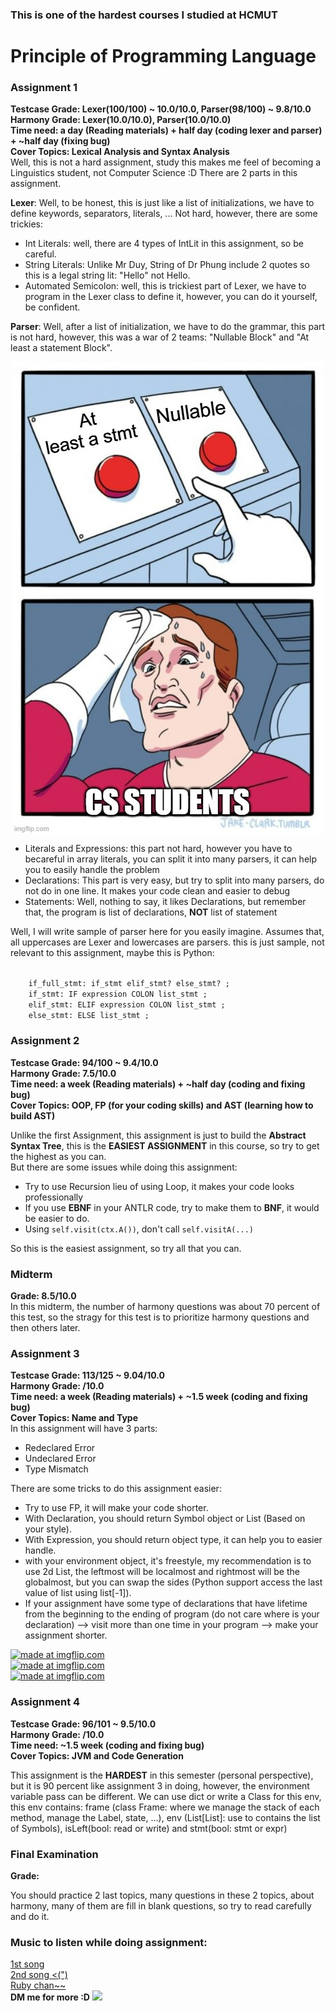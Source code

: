 <h3>This is one of the hardest courses I studied at HCMUT</h3>
<h1>Principle of Programming Language</h1>

<h3>Assignment 1</h3>
<b>Testcase Grade: Lexer(100/100) ~ 10.0/10.0, Parser(98/100) ~ 9.8/10.0</b><br>
<b>Harmony Grade: Lexer(10.0/10.0), Parser(10.0/10.0)</b><br>
<b>Time need: a day (Reading materials) + half day (coding lexer and parser) + ~half day (fixing bug)</b><br>
<b>Cover Topics: Lexical Analysis and Syntax Analysis</b><br>
Well, this is not a hard assignment, study this makes me feel of becoming a Linguistics student, not Computer Science :D
There are 2 parts in this assignment.

<b>Lexer</b>: Well, to be honest, this is just like a list of initializations, we have to define keywords, separators, literals, ... Not hard, however, there are some trickies:
<ul>
    <li>Int Literals: well, there are 4 types of IntLit in this assignment, so be careful.</li>
    <li>String Literals: Unlike Mr Duy, String of Dr Phung include 2 quotes so this is a legal string lit: "Hello" not Hello.</li>
    <li>Automated Semicolon: well, this is trickiest part of Lexer, we have to program in the Lexer class to define it, however, you can do it yourself, be confident.</li>
</ul>
<b>Parser</b>: Well, after a list of initialization, we have to do the grammar, this part is not hard, however, this was a war of 2 teams: "Nullable Block" and "At least a statement Block".<br>
<p align="center"><img src="meme1.png" style="display: block; margin: auto;"></p>
<ul>
    <li>Literals and Expressions: this part not hard, however you have to becareful in array literals, you can split it into many parsers, it can help you to easily handle the problem</li>
    <li>Declarations: This part is very easy, but try to split into many parsers, do not do in one line. It makes your code clean and easier to debug</li>
    <li>Statements: Well, nothing to say, it likes Declarations, but remember that, the program is list of declarations, <b>NOT</b> list of statement</li>
</ul>
Well, I will write sample of parser here for you easily imagine. Assumes that, all uppercases are Lexer and lowercases are parsers. this is just sample, not relevant to this assignment, maybe this is Python:<br>
<p margin-left="50%">
<code>
    if_full_stmt: if_stmt elif_stmt? else_stmt? ;
    if_stmt: IF expression COLON list_stmt ;
    elif_stmt: ELIF expression COLON list_stmt ;
    else_stmt: ELSE list_stmt ;
</code>
</p>

<h3>Assignment 2</h3>
<b>Testcase Grade: 94/100 ~ 9.4/10.0</b><br>
<b>Harmony Grade: 7.5/10.0</b><br>
<b>Time need: a week (Reading materials) + ~half day (coding and fixing bug)</b><br>
<b>Cover Topics: OOP, FP (for your coding skills) and AST (learning how to build AST)</b><br>

Unlike the first Assignment, this assignment is just to build the <b>Abstract Syntax Tree</b>, this is the <b>EASIEST ASSIGNMENT</b> in this course, so try to get the highest as you can.<br>
But there are some issues while doing this assignment:
<ul>
    <li>Try to use Recursion lieu of using Loop, it makes your code looks professionally</li>
    <li>If you use <b>EBNF</b> in your ANTLR code, try to make them to <b>BNF</b>, it would be easier to do.</li>
    <li>Using <code>self.visit(ctx.A())</code>, don't call <code>self.visitA(...)</code></li>
</ul>
So this is the easiest assignment, so try all that you can.
<h3>Midterm</h3>
<b>Grade: 8.5/10.0</b><br>
In this midterm, the number of harmony questions was about 70 percent of this test, so the stragy for this test is to prioritize harmony questions and then others later.

<h3>Assignment 3</h3>
<b>Testcase Grade: 113/125 ~ 9.04/10.0</b><br>
<b>Harmony Grade: /10.0</b><br>
<b>Time need: a week (Reading materials) + ~1.5 week (coding and fixing bug)</b><br>
<b>Cover Topics: Name and Type</b><br>
In this assignment will have 3 parts:
<ul>
    <li>Redeclared Error</li>
    <li>Undeclared Error</li>
    <li>Type Mismatch</li>
</ul>
There are some tricks to do this assignment easier:
<ul>
    <li>Try to use FP, it will make your code shorter.</li>
    <li>With Declaration, you should return Symbol object or List (Based on your style).</li>
    <li>With Expression, you should return object type, it can help you to easier handle.</li>
    <li>with your environment object, it's freestyle, my recommendation is to use 2d List, the leftmost will be localmost and rightmost will be the globalmost, but you can swap the sides (Python support access the last value of list using list[-1]).</li>
    <li>If your assignment have some type of declarations that have lifetime from the beginning to the ending of program (do not care where is your declaration) --> visit more than one time in your program --> make your assignment shorter.</li>

</ul>
<a href="https://imgflip.com/i/9v1rms"><img src="https://i.imgflip.com/9v1rms.jpg" title="made at imgflip.com"/></a><div><a href="https://imgflip.com/memegenerator"></a></div>
<a href="https://imgflip.com/i/9pp463"><img src="https://i.imgflip.com/9pp463.jpg" title="made at imgflip.com"/></a><div><a href="https://imgflip.com/memegenerator"></a></div>
<a href="https://imgflip.com/i/9pp474"><img src="https://i.imgflip.com/9pp474.jpg" title="made at imgflip.com"/></a><div><a href="https://imgflip.com/memegenerator"></a></div>
<h3>Assignment 4</h3>
<b>Testcase Grade: 96/101 ~ 9.5/10.0</b><br>
<b>Harmony Grade: /10.0</b><br>
<b>Time need: ~1.5 week (coding and fixing bug)</b><br>
<b>Cover Topics: JVM and Code Generation</b><br>

This assignment is the <b>HARDEST</b> in this semester (personal perspective), but it is 90 percent like assignment 3 in doing, however, the environment variable pass can be different. We can use dict or write a Class for this env, this env contains: frame (class Frame: where we manage the stack of each method, manage the Label, state, ...), env (List[List]: use to contains the list of Symbols), isLeft(bool: read or write) and stmt(bool: stmt or expr)

<h3>Final Examination</h3>
<b>Grade: </b><br>

You should practice 2 last topics, many questions in these 2 topics, about harmony, many of them are fill in blank questions, so try to read carefully and do it.

<h3>Music to listen while doing assignment:</h3>
<a href="https://youtu.be/D4Fi1YBbzDY?si=Z3vUpFy5B1hfOqFf">1st song</a><br>
<a href="https://youtu.be/K4xLi8IF1FM?si=gwMRFQIr9dZK7QO1">2nd song <(") </a><br>
<a href="https://youtu.be/W-0lSiV-H7k?si=0DSifoPl3NQ_xtW-">Ruby chan~~ </a><br>
<b>DM me for more :D</b>
<img src="https://s3.amazonaws.com/rails-camp-tutorials/blog/programming+memes/works-doesnt-work.jpg"></img>